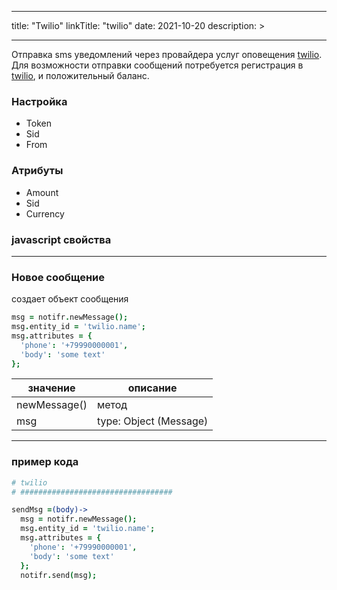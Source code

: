 
---
title: "Twilio"
linkTitle: "twilio"
date: 2021-10-20
description: >

---

Отправка sms уведомлений через провайдера услуг оповещения [twilio](https://www.twilio.com/messaging). Для возможности
отправки сообщений потребуется регистрация в [twilio](https://www.twilio.com/messaging), и положительный баланс.

### Настройка
* Token
* Sid
* From

### Атрибуты
* Amount
* Sid
* Currency

### javascript свойства

----------------

### Новое сообщение

создает объект сообщения

```coffeescript
msg = notifr.newMessage();
msg.entity_id = 'twilio.name';
msg.attributes = {
  'phone': '+79990000001',
  'body': 'some text'
};

```
|  значение  | описание  |
|-------------|---------|
| newMessage() |    метод   |
| msg |   type: Object (Message)  |

----------------

### пример кода

```coffeescript
# twilio
# ##################################

sendMsg =(body)->
  msg = notifr.newMessage();
  msg.entity_id = 'twilio.name';
  msg.attributes = {
    'phone': '+79990000001',
    'body': 'some text'
  };
  notifr.send(msg);
```

